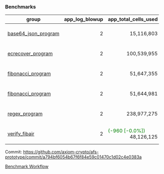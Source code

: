 ### Benchmarks
| group | app_log_blowup | app_total_cells_used | app_total_cycles | app_total_proof_time_ms | leaf_log_blowup | leaf_total_cells_used | leaf_total_cycles | leaf_total_proof_time_ms | max_segment_length | instance | alloc |
|---|---|---|---|---|---|---|---|---|---|---|---|
| [ base64_json_program ](https://github.com/axiom-crypto/afs-prototype/blob/gh-pages/benchmarks/individual/base64_json-2-2-1048476-64cpu-linux-arm64-mimalloc.md) | <div style='text-align: right'> 2 </div>  | <div style='text-align: right'> 15,116,803 </div>  | <div style='text-align: right'> 217,347 </div>  | <span style='color: red'>(+49.0 [+1.9%])</span><div style='text-align: right'> 2,686.0 </div>  | <div style='text-align: right'> 2 </div>  | <span style='color: green'>(-22,340 [-0.0%])</span><div style='text-align: right'> 881,873,935 </div>  | <span style='color: green'>(-2,052 [-0.0%])</span><div style='text-align: right'> 6,776,379 </div>  | <span style='color: green'>(-129.0 [-0.3%])</span><div style='text-align: right'> 49,825.0 </div>  | 1048476 | 64cpu-linux-arm64 | mimalloc |
| [ ecrecover_program ](https://github.com/axiom-crypto/afs-prototype/blob/gh-pages/benchmarks/individual/ecrecover-2-2-1048476-64cpu-linux-arm64-mimalloc.md) | <div style='text-align: right'> 2 </div>  | <div style='text-align: right'> 100,539,955 </div>  | <div style='text-align: right'> 1,502,571 </div>  | <span style='color: red'>(+78.0 [+0.8%])</span><div style='text-align: right'> 10,478.0 </div>  | <div style='text-align: right'> - </div>  | <div style='text-align: right'> - </div>  | <div style='text-align: right'> - </div>  | <div style='text-align: right'> - </div>  | 1048476 | 64cpu-linux-arm64 | mimalloc |
| [ fibonacci_program ](https://github.com/axiom-crypto/afs-prototype/blob/gh-pages/benchmarks/individual/fibonacci-2-2-1048476-64cpu-linux-arm64-mimalloc.md) | <div style='text-align: right'> 2 </div>  | <div style='text-align: right'> 51,647,355 </div>  | <div style='text-align: right'> 1,500,219 </div>  | <span style='color: green'>(-57.0 [-0.9%])</span><div style='text-align: right'> 6,586.0 </div>  | <div style='text-align: right'> 2 </div>  | <span style='color: red'>(+31,040 [+0.0%])</span><div style='text-align: right'> 461,459,623 </div>  | <span style='color: red'>(+2,803 [+0.1%])</span><div style='text-align: right'> 3,510,549 </div>  | <span style='color: green'>(-61.0 [-0.2%])</span><div style='text-align: right'> 35,757.0 </div>  | 1048476 | 64cpu-linux-arm64 | mimalloc |
| [ fibonacci_program ](https://github.com/axiom-crypto/afs-prototype/blob/gh-pages/benchmarks/individual/fibonacci-2-2-1048476-64cpu-linux-x64-jemalloc.md) | <div style='text-align: right'> 2 </div>  | <div style='text-align: right'> 51,644,981 </div>  | <div style='text-align: right'> 1,500,219 </div>  | <span style='color: red'>(+7.0 [+0.1%])</span><div style='text-align: right'> 7,119.0 </div>  | <div style='text-align: right'> 2 </div>  | <span style='color: green'>(-23,070 [-0.0%])</span><div style='text-align: right'> 461,418,623 </div>  | <span style='color: green'>(-2,216 [-0.1%])</span><div style='text-align: right'> 3,506,785 </div>  | <span style='color: green'>(-432.0 [-1.2%])</span><div style='text-align: right'> 35,815.0 </div>  | 1048476 | 64cpu-linux-x64 | jemalloc |
| [ regex_program ](https://github.com/axiom-crypto/afs-prototype/blob/gh-pages/benchmarks/individual/regex-2-2-1048476-64cpu-linux-arm64-mimalloc.md) | <div style='text-align: right'> 2 </div>  | <div style='text-align: right'> 238,977,275 </div>  | <div style='text-align: right'> 4,190,904 </div>  | <span style='color: green'>(-50.0 [-0.2%])</span><div style='text-align: right'> 27,135.0 </div>  | <div style='text-align: right'> 2 </div>  | <span style='color: red'>(+14,480 [+0.0%])</span><div style='text-align: right'> 942,195,599 </div>  | <span style='color: red'>(+1,357 [+0.0%])</span><div style='text-align: right'> 7,315,082 </div>  | <span style='color: green'>(-467.0 [-0.7%])</span><div style='text-align: right'> 70,067.0 </div>  | 1048476 | 64cpu-linux-arm64 | mimalloc |
| [ verify_fibair ](https://github.com/axiom-crypto/afs-prototype/blob/gh-pages/benchmarks/individual/verify_fibair-2-2-1048476-64cpu-linux-arm64-mimalloc.md) | <div style='text-align: right'> 2 </div>  | <span style='color: green'>(-960 [-0.0%])</span><div style='text-align: right'> 48,126,125 </div>  | <span style='color: red'>(+2 [+0.0%])</span><div style='text-align: right'> 198,582 </div>  | <span style='color: red'>(+47.0 [+0.8%])</span><div style='text-align: right'> 5,702.0 </div>  | <div style='text-align: right'> - </div>  | <div style='text-align: right'> - </div>  | <div style='text-align: right'> - </div>  | <div style='text-align: right'> - </div>  | 1048476 | 64cpu-linux-arm64 | mimalloc |


Commit: https://github.com/axiom-crypto/afs-prototype/commit/a794bf6054b67f6f84e59c01470c1d02c4e0383a

[Benchmark Workflow](https://github.com/axiom-crypto/afs-prototype/actions/runs/12245209072)
